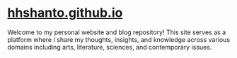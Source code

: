 # [hhshanto.github.io](https://hhshanto.github.io)

Welcome to my personal website and blog repository! This site serves as a platform where I share my thoughts, insights, and knowledge across various domains including arts, literature, sciences, and contemporary issues.
